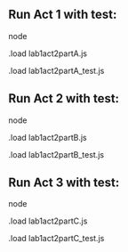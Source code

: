 ## Run Act 1 with test:

node

.load lab1act2partA.js

.load lab1act2partA_test.js

## Run Act 2 with test:

node

.load lab1act2partB.js

.load lab1act2partB_test.js

## Run Act 3 with test:

node

.load lab1act2partC.js

.load lab1act2partC_test.js
